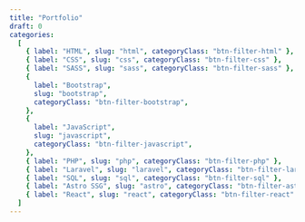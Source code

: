 ```yaml
---
title: "Portfolio"
draft: 0
categories:
  [
    { label: "HTML", slug: "html", categoryClass: "btn-filter-html" },
    { label: "CSS", slug: "css", categoryClass: "btn-filter-css" },
    { label: "SASS", slug: "sass", categoryClass: "btn-filter-sass" },
    {
      label: "Bootstrap",
      slug: "bootstrap",
      categoryClass: "btn-filter-bootstrap",
    },
    {
      label: "JavaScript",
      slug: "javascript",
      categoryClass: "btn-filter-javascript",
    },
    { label: "PHP", slug: "php", categoryClass: "btn-filter-php" },
    { label: "Laravel", slug: "laravel", categoryClass: "btn-filter-laravel" },
    { label: "SQL", slug: "sql", categoryClass: "btn-filter-sql" },
    { label: "Astro SSG", slug: "astro", categoryClass: "btn-filter-astro" },
    { label: "React", slug: "react", categoryClass: "btn-filter-react" },
  ]
---
```

